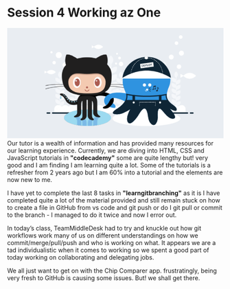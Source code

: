 
# Session 4 Working az One
![octoGit](gitOcto.png)
Our tutor is a wealth of information and has provided many resources for our learning experience. Currently, we are diving into HTML, CSS and JavaScript tutorials in **"codecademy"** some are quite lengthy but! very good and I am finding I am learning quite a lot. Some of the tutorials is a refresher from 2 years ago but I am 60% into a tutorial and the elements are now new to me.

I have yet to complete the last 8 tasks in **"learngitbranching"** as it is I have completed quite a lot of the material provided and still remain stuck on how to create a file in GitHub from vs code and git push or do I git pull or commit to the branch - I managed to do it twice and now I error out.

In today’s class, TeamMiddleDesk had to try and knuckle out how git workflows work many of us on different understandings on how we commit/merge/pull/push and who is working on what. It appears we are a tad individualistic when it comes to working so we spent a good part of today working on collaborating and delegating jobs.

We all just want to get on with the Chip Comparer app. frustratingly, being very fresh to GitHub is causing some issues. But! we shall get there.